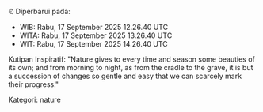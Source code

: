 ⏰ Diperbarui pada:
- WIB: Rabu, 17 September 2025 12.26.40 UTC
- WITA: Rabu, 17 September 2025 13.26.40 UTC
- WIT: Rabu, 17 September 2025 14.26.40 UTC

Kutipan Inspiratif:
"Nature gives to every time and season some beauties of its own; and from morning to night, as from the cradle to the grave, it is but a succession of changes so gentle and easy that we can scarcely mark their progress."


Kategori: nature

